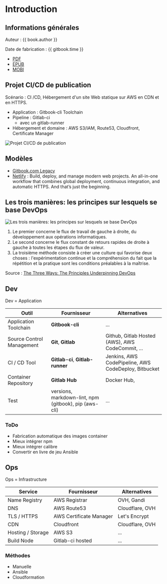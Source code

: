 # Introduction

<!-- toc -->

## Informations générales

Auteur : {{ book.author }}

Date de fabrication : {{ gitbook.time }}

* [PDF](ebooks/gitbook-gitlab.pdf)
* [EPUB](ebooks/gitbook-gitlab.epub)
* [MOBI](ebooks/gitbook-gitlab.mobi)

## Projet CI/CD de publication

Scénario : CI /CD, Hébergement d'un site Web statique sur AWS en CDN et en HTTPS.

* Application : Gitbook-cli Toolchain
* Pipeline : Gitlab-ci
  * avec un gitlab-runner
* Hébergement et domaine : AWS S3/IAM, Route53, Cloudfront, Certificate Manager

![Projet CI/CD de publication](https://www.lucidchart.com/publicSegments/view/ae442afc-140f-428e-b3a2-2b09e66451bd/image.png)

## Modèles

* [Gitbook.com Legacy](https://legacy.gitbook.com/)
* [Netlify](https://www.netlify.com/features/) : Build, deploy, and manage modern web projects. An all-in-one workflow that combines global deployment, continuous integration, and automatic HTTPS. And that’s just the beginning.

## Les trois manières: les principes sur lesquels se base DevOps

![Les trois manières: les principes sur lesquels se base DevOps](https://dick1stark.files.wordpress.com/2016/11/three-ways.png)

1. Le premier concerne le flux de travail de gauche à droite, du développement aux opérations informatiques.
2. Le second concerne le flux constant de retours rapides de droite à gauche à toutes les étapes du flux de valeur.
3. La troisième méthode consiste à créer une culture qui favorise deux choses : l'expérimentation continue et la compréhension du fait que la répétition et la pratique sont les conditions préalables à la maîtrise.

Source : [The Three Ways: The Principles Underpinning DevOps](https://itrevolution.com/the-three-ways-principles-underpinning-devops/)

## Dev

Dev = Application

Outil | Fournisseur | Alternatives
--- | --- | ---
Application Toolchain | **Gitbook-cli** | ...
Source Control Management | **Git**, **Gitlab** | Github, Gitlab Hosted (AWS), AWS CodeCommit, ...
CI / CD Tool | **Gitlab-ci**, **Gitlab-runner** | Jenkins, AWS CodePipeline, AWS CodeDeploy, Bitbucket
Container Repository | **Gitlab Hub** | Docker Hub,
Test | versions, markdown-lint, npm (gitbook), pip (aws-cli) | ...

### ToDo

* Fabrication automatique des images container
* Mieux intégrer npm
* Mieux intégrer calibre
* Convertir en livre de jeu Ansible

## Ops

Ops = Infrastructure

Service | Fournisseur | Alternatives
--- | --- | ---
Name Registry  | AWS Registrar  |  OVH, Gandi
DNS | AWS Route53 | Cloudflare, OVH
TLS / HTTPS | AWS Certificate Manager | Let's Encrypt
CDN | Cloudfront | Cloudflare, OVH
Hosting / Storage | AWS S3 | ...
Build Node | Gitlab-ci hosted | ...

### Méthodes

* Manuelle
* Ansible
* Cloudformation
